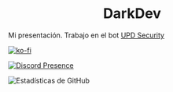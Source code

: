 <h1 align="center">DarkDev</h1>

Mi presentación. Trabajo en el bot [UPD Security](https://discord.updbot.com)

[![ko-fi](https://ko-fi.com/img/githubbutton_sm.svg)](https://ko-fi.com/F1F359ANJ)

[![Discord Presence](https://lanyard-profile-readme.vercel.app/api/354178131680165888)](https://discord.com/users/354178131680165888)

![Estadísticas de GitHub](https://github-readme-stats.vercel.app/api?username=jc-discdev&show_icons=true&theme=dark)
